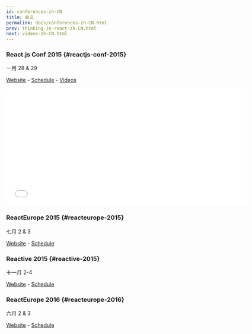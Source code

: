 ```yaml
---
id: conferences-zh-CN
title: 会议
permalink: docs/conferences-zh-CN.html
prev: thinking-in-react-zh-CN.html
next: videos-zh-CN.html
---
```


### React.js Conf 2015 {#reactjs-conf-2015}
一月 28 & 29

[Website](http://conf.reactjs.com/) - [Schedule](http://conf.reactjs.com/schedule.html) - [Videos](https://www.youtube-nocookie.com/playlist?list=PLb0IAmt7-GS1cbw4qonlQztYV1TAW0sCr)

<iframe width="650" height="315" src="//www.youtube-nocookie.com/embed/KVZ-P-ZI6W4?list=PLb0IAmt7-GS1cbw4qonlQztYV1TAW0sCr" frameborder="0" allowfullscreen></iframe>

### ReactEurope 2015 {#reacteurope-2015}
七月 2 & 3

[Website](http://www.react-europe.org/) - [Schedule](http://www.react-europe.org/#schedule)

### Reactive 2015 {#reactive-2015}
十一月 2-4

[Website](https://reactive2015.com/) - [Schedule](https://reactive2015.com/schedule_speakers.html#schedule)

### ReactEurope 2016 {#reacteurope-2016}
六月 2 & 3

[Website](http://www.react-europe.org/) - [Schedule](http://www.react-europe.org/#schedule)
